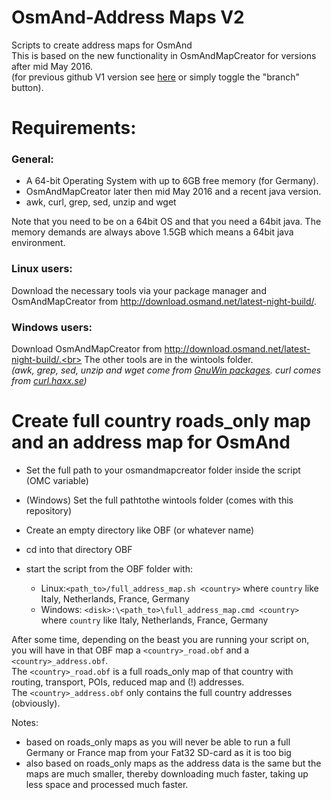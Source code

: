 # OsmAnd-Address Maps V2
Scripts to create address maps for OsmAnd<br>
This is based on the new functionality in OsmAndMapCreator for versions after mid May 2016.<br>
(for previous github V1 version see [here](https://github.com/hvdwolf/OsmAnd-AddressMaps/tree/V1) or simply toggle the  "branch" button).<br>

# Requirements:
### General:
* A 64-bit Operating System with up to 6GB free memory (for Germany).
* OsmAndMapCreator later then mid May 2016 and a recent java version. 
* awk, curl, grep, sed, unzip and wget

Note that you need to be on a 64bit OS and that you need a 64bit java. The memory demands are always above 1.5GB which means a 64bit java environment.

### Linux users:
Download the necessary tools via your package manager and OsmAndMapCreator from http://download.osmand.net/latest-night-build/.

### Windows users:
Download OsmAndMapCreator from http://download.osmand.net/latest-night-build/.<br>
The other tools are in the wintools folder.<br>
*(awk, grep, sed, unzip and wget come from [GnuWin packages](http://gnuwin32.sourceforge.net/packages.html). curl comes from [curl.haxx.se](https://curl.haxx.se/download.html))*


# Create full country roads_only map and an address map for OsmAnd
* Set the full path to your osmandmapcreator folder inside the script (OMC variable)
* (Windows) Set the full pathtothe wintools folder (comes with this repository)
* Create an empty directory like OBF (or whatever name)
* cd into that directory OBF
* start the script from the OBF folder with:

   * Linux:`<path_to>/full_address_map.sh <country>` where `country` like Italy, Netherlands, France, Germany
   * Windows: `<disk>:\<path_to>\full_address_map.cmd <country>` where `country` like Italy, Netherlands, France, Germany

After some time, depending on the beast you are running your script on, you will have in that OBF map a `<country>_road.obf` and a `<country>_address.obf`.<br>
The `<country>_road.obf` is a full roads_only map of that country with routing, transport, POIs, reduced map and (!) addresses.<br>
The `<country>_address.obf` only contains the full country addresses (obviously).

Notes: 
- based on roads_only maps as you will never be able to run a full Germany or France map from your Fat32 SD-card as it is too big
- also based on roads_only maps as the address data is the same but the maps are much smaller, thereby downloading much faster, taking up less space and processed much faster.


